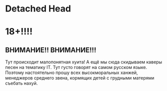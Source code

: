 # Detached Head
# 18+!!!!

## ВНИМАНИЕ!! ВНИМАНИЕ!!!
Тут происходит малопонятная хуита!
А ещё мы сюда скидываем каверы песен на тематику IT. Тут густо говорят на самом русском языке. Поэтому настоятельно прошу всех высокморальных ханжей, менеджеров среднего звена, кормящих детей с грудными матерями съебать нахуй.
